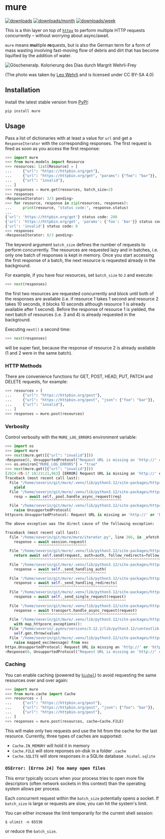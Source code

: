 # mure

[![downloads](https://static.pepy.tech/personalized-badge/mure?period=total&units=international_system&left_color=black&right_color=black&left_text=downloads)](https://pepy.tech/project/mure)
[![downloads/month](https://static.pepy.tech/personalized-badge/mure?period=month&units=abbreviation&left_color=black&right_color=black&left_text=downloads/month)](https://pepy.tech/project/mure)
[![downloads/week](https://static.pepy.tech/personalized-badge/mure?period=week&units=abbreviation&left_color=black&right_color=black&left_text=downloads/week)](https://pepy.tech/project/mure)

This is a thin layer on top of [`httpx`](https://www.python-httpx.org/) to perform multiple HTTP requests concurrently – without worrying about async/await.

`mure` means **mu**ltiple **re**quests, but is also the German term for a form of mass wasting involving fast-moving flow of debris and dirt that has become liquified by the addition of water.

![Göscheneralp. Kolorierung des Dias durch Margrit Wehrli-Frey](https://upload.wikimedia.org/wikipedia/commons/thumb/6/6b/ETH-BIB-Muhrgang_zur_Kehlen-Reuss_vom_Rotfirn-Dia_247-13368.tif/lossy-page1-1280px-ETH-BIB-Muhrgang_zur_Kehlen-Reuss_vom_Rotfirn-Dia_247-13368.tif.jpg)

(The photo was taken by [Leo Wehrli](https://de.wikipedia.org/wiki/Leo_Wehrli) and is licensed under CC BY-SA 4.0)

## Installation

Install the latest stable version from [PyPI](https://pypi.org/project/mure):

```
pip install mure
```

## Usage

Pass a list of dictionaries with at least a value for `url` and get a `ResponseIterator` with the corresponding responses. The first request is fired as soon as you access the first response:

```python
>>> import mure
>>> from mure.models import Resource
>>> resources: list[Resource] = [
...     {"url": "https://httpbin.org/get"},
...     {"url": "https://httpbin.org/get", "params": {"foo": "bar"}},
...     {"url": "invalid"},
... ]
>>> responses = mure.get(resources, batch_size=2)
>>> responses
<ResponseIterator: 3/3 pending>
>>> for resource, response in zip(resources, responses):
...     print(resource, "status code:", response.status)
...
{'url': 'https://httpbin.org/get'} status code: 200
{'url': 'https://httpbin.org/get', 'params': {'foo': 'bar'}} status code: 200
{'url': 'invalid'} status code: 0
>>> responses
<ResponseIterator: 0/3 pending>
```

The keyword argument `batch_size` defines the number of requests to perform concurrently. The resources are requested lazy and in batches, i.e. only one batch of responses is kept in memory. Once you start accessing the first response of a batch, the next resource is requested already in the background.

For example, if you have four resources, set `batch_size` to `2` and execute:

```python
>>> next(responses)
```

the first two resources are requested concurrently and block until both of the responses are available (i.e. if resource 1 takes 1 second and resource 2 takes 10 seconds, it blocks 10 seconds although resource 1 is already available after 1 second). Before the response of resource 1 is yielded, the next batch of resources (i.e. 3 and 4) is already requested in the background.

Executing `next()` a second time:

```python
>>> next(responses)
```

will be super fast, because the response of resource 2 is already available (1 and 2 were in the same batch).

### HTTP Methods

There are convenience functions for GET, POST, HEAD, PUT, PATCH and DELETE requests, for example:

```python
>>> resources = [
...     {"url": "https://httpbin.org/post"},
...     {"url": "https://httpbin.org/post", "json": {"foo": "bar"}},
...     {"url": "invalid"},
... ]
>>> responses = mure.post(resources)
```

### Verbosity

Control verbosity with the `MURE_LOG_ERRORS` environment variable:

```python
>>> import os
>>> import mure
>>> next(mure.get([{"url": "invalid"}]))
<Response(0, UnsupportedProtocol("Request URL is missing an 'http://' or 'https://' protocol."))>
>>> os.environ["MURE_LOG_ERRORS"] = "true"
>>> next(mure.get([{"url": "invalid"}]))
[2024-05-17 10:23:21,963] [ERROR] Request URL is missing an 'http://' or 'https://' protocol.
Traceback (most recent call last):
  File "/home/severin/git/mure/.venv/lib/python3.12/site-packages/httpx/_transports/default.py", line 69, in map_httpcore_exceptions
    yield
  File "/home/severin/git/mure/.venv/lib/python3.12/site-packages/httpx/_transports/default.py", line 373, in handle_async_request
    resp = await self._pool.handle_async_request(req)
           ^^^^^^^^^^^^^^^^^^^^^^^^^^^^^^^^^^^^^^^^^^
  File "/home/severin/git/mure/.venv/lib/python3.12/site-packages/httpcore/_async/connection_pool.py", line 167, in handle_async_request
    raise UnsupportedProtocol(
httpcore.UnsupportedProtocol: Request URL is missing an 'http://' or 'https://' protocol.

The above exception was the direct cause of the following exception:

Traceback (most recent call last):
  File "/home/severin/git/mure/mure/iterator.py", line 266, in _afetch
    response = await session.request(
               ^^^^^^^^^^^^^^^^^^^^^^
  File "/home/severin/git/mure/.venv/lib/python3.12/site-packages/httpx/_client.py", line 1574, in request
    return await self.send(request, auth=auth, follow_redirects=follow_redirects)
           ^^^^^^^^^^^^^^^^^^^^^^^^^^^^^^^^^^^^^^^^^^^^^^^^^^^^^^^^^^^^^^^^^^^^^^
  File "/home/severin/git/mure/.venv/lib/python3.12/site-packages/httpx/_client.py", line 1661, in send
    response = await self._send_handling_auth(
               ^^^^^^^^^^^^^^^^^^^^^^^^^^^^^^^
  File "/home/severin/git/mure/.venv/lib/python3.12/site-packages/httpx/_client.py", line 1689, in _send_handling_auth
    response = await self._send_handling_redirects(
               ^^^^^^^^^^^^^^^^^^^^^^^^^^^^^^^^^^^^
  File "/home/severin/git/mure/.venv/lib/python3.12/site-packages/httpx/_client.py", line 1726, in _send_handling_redirects
    response = await self._send_single_request(request)
               ^^^^^^^^^^^^^^^^^^^^^^^^^^^^^^^^^^^^^^^^
  File "/home/severin/git/mure/.venv/lib/python3.12/site-packages/httpx/_client.py", line 1763, in _send_single_request
    response = await transport.handle_async_request(request)
               ^^^^^^^^^^^^^^^^^^^^^^^^^^^^^^^^^^^^^^^^^^^^^
  File "/home/severin/git/mure/.venv/lib/python3.12/site-packages/httpx/_transports/default.py", line 372, in handle_async_request
    with map_httpcore_exceptions():
  File "/home/severin/.pyenv/versions/3.12.2/lib/python3.12/contextlib.py", line 158, in __exit__
    self.gen.throw(value)
  File "/home/severin/git/mure/.venv/lib/python3.12/site-packages/httpx/_transports/default.py", line 86, in map_httpcore_exceptions
    raise mapped_exc(message) from exc
httpx.UnsupportedProtocol: Request URL is missing an 'http://' or 'https://' protocol.
<Response(0, UnsupportedProtocol("Request URL is missing an 'http://' or 'https://' protocol."))>
```

### Caching

You can enable caching (powered by [`hishel`](https://hishel.com/)) to avoid requesting the same resources over and over again:

```python
>>> import mure
>>> from mure.cache import Cache
>>> resources = [
...     {"url": "https://httpbin.org/post"},
...     {"url": "https://httpbin.org/post", "json": {"foo": "bar"}},
...     {"url": "https://httpbin.org/post"},
... ]
>>> responses = mure.post(resources, cache=Cache.FILE)
```

This will make only two requests and use the hit from the cache for the last resource. Currently, three types of caches are supported:

- `Cache.IN_MEMORY` will hold it in memory
- `Cache.FILE` will store reponses on-disk in a folder `.cache`
- `Cache.SQLITE` will store responses in a SQLite database `.hishel.sqlite`

### `OSError: [Errno 24] Too many open files`

This error typically occurs when your process tries to open more file descriptors (often network sockets in this context) than the operating system allows per process.

Each concurrent request within the `batch_size` potentially opens a socket. If `batch_size` is large or requests are slow, you can hit the system's limit.

You can either increase the limit temporarily for the current shell session:

```
$ ulimit -n 65536
```

or reduce the `batch_size`.
